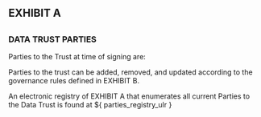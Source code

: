 ## 
## EXHIBIT A

## 
### DATA TRUST PARTIES

Parties to the Trust at time of signing are:



Parties to the trust can be added, removed, and updated according to the governance rules defined in EXHIBIT B.

An electronic registry of EXHIBIT A that enumerates all current Parties to the Data Trust is found at ${ parties_registry_ulr }

